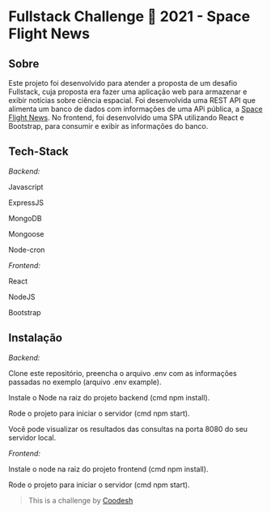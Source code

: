 
# Fullstack Challenge 🏅 2021 - Space Flight News


## Sobre

Este projeto foi desenvolvido para atender a proposta de um desafio Fullstack, cuja proposta era fazer uma aplicação web para armazenar e exibir notícias sobre ciência espacial. Foi desenvolvida uma REST API que alimenta um banco de dados com informações de uma APi pública, a [Space Flight News](https://api.spaceflightnewsapi.net/v3/documentation). No frontend, foi desenvolvido uma SPA utilizando React e Bootstrap, para consumir e exibir as informações do banco.

## Tech-Stack

*Backend:*

Javascript

ExpressJS

MongoDB

Mongoose

Node-cron

*Frontend:*

React

NodeJS

Bootstrap

## Instalação

*Backend:*

Clone este repositório, preencha o arquivo .env com as informações passadas no exemplo (arquivo .env example).

Instale o Node na raiz do projeto backend (cmd npm install).

Rode o projeto para iniciar o servidor (cmd npm start).

Você pode visualizar os resultados das consultas na porta 8080 do seu servidor local.

*Frontend:*

Instale o node na raiz do projeto frontend (cmd npm install).

Rode o projeto para iniciar o servidor (cmd npm start).


>  This is a challenge by [Coodesh](https://coodesh.com/)